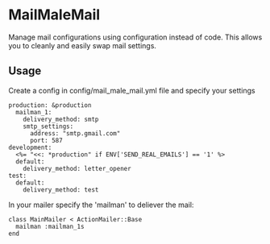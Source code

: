 MailMaleMail
==============

Manage mail configurations using configuration instead of code. This allows you to cleanly and easily swap mail settings.


## Usage

Create a config in config/mail_male_mail.yml file and specify your settings

```
production: &production
  mailman_1:
    delivery_method: smtp
    smtp_settings:
      address: "smtp.gmail.com"
      port: 587
development:
  <%= "<<: *production" if ENV['SEND_REAL_EMAILS'] == '1' %>
  default:
    delivery_method: letter_opener
test:
  default:
    delivery_method: test
```

In your mailer specify the 'mailman' to deliever the mail:

```
class MainMailer < ActionMailer::Base
  mailman :mailman_1s
end
```


